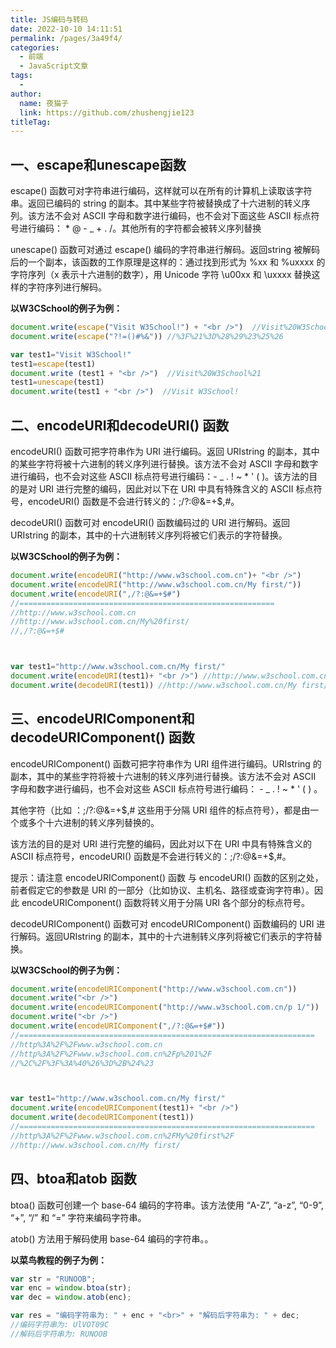 ```yaml
---
title: JS编码与转码
date: 2022-10-10 14:11:51
permalink: /pages/3a49f4/
categories:
  - 前端
  - JavaScript文章
tags:
  - 
author: 
  name: 夜猫子
  link: https://github.com/zhushengjie123
titleTag: 
---
```

## 一、escape和unescape函数

escape() 函数可对字符串进行编码，这样就可以在所有的计算机上读取该字符串。返回已编码的 string 的副本。其中某些字符被替换成了十六进制的转义序列。该方法不会对 ASCII 字母和数字进行编码，也不会对下面这些 ASCII 标点符号进行编码： * @ - _ + . /。其他所有的字符都会被转义序列替换

unescape() 函数可对通过 escape() 编码的字符串进行解码。返回string 被解码后的一个副本，该函数的工作原理是这样的：通过找到形式为 %xx 和 %uxxxx 的字符序列（x 表示十六进制的数字），用 Unicode 字符 \u00xx 和 \uxxxx 替换这样的字符序列进行解码。

**以W3CSchool的例子为例：**

```js
document.write(escape("Visit W3School!") + "<br />")  //Visit%20W3School%21
document.write(escape("?!=()#%&")) //%3F%21%3D%28%29%23%25%26

var test1="Visit W3School!"
test1=escape(test1)
document.write (test1 + "<br />")  //Visit%20W3School%21
test1=unescape(test1)
document.write(test1 + "<br />")  //Visit W3School!
```

## 二、encodeURI和decodeURI() 函数

encodeURI() 函数可把字符串作为 URI 进行编码。返回 URIstring 的副本，其中的某些字符将被十六进制的转义序列进行替换。该方法不会对 ASCII 字母和数字进行编码，也不会对这些 ASCII 标点符号进行编码：- _ . ! ~ * ' ( )。该方法的目的是对 URI 进行完整的编码，因此对以下在 URI 中具有特殊含义的 ASCII 标点符号，encodeURI() 函数是不会进行转义的：;/?:@&=+$,#。

decodeURI() 函数可对 encodeURI() 函数编码过的 URI 进行解码。返回 URIstring 的副本，其中的十六进制转义序列将被它们表示的字符替换。

**以W3CSchool的例子为例：**

```js
document.write(encodeURI("http://www.w3school.com.cn")+ "<br />")
document.write(encodeURI("http://www.w3school.com.cn/My first/"))
document.write(encodeURI(",/?:@&=+$#")
//=========================================================
//http://www.w3school.com.cn
//http://www.w3school.com.cn/My%20first/
//,/?:@&=+$#



var test1="http://www.w3school.com.cn/My first/"
document.write(encodeURI(test1)+ "<br />") //http://www.w3school.com.cn/My%20first/
document.write(decodeURI(test1)) //http://www.w3school.com.cn/My first/
```

## 三、encodeURIComponent和decodeURIComponent() 函数

encodeURIComponent() 函数可把字符串作为 URI 组件进行编码。URIstring 的副本，其中的某些字符将被十六进制的转义序列进行替换。该方法不会对 ASCII 字母和数字进行编码，也不会对这些 ASCII 标点符号进行编码： - _ . ! ~ * ' ( ) 。

其他字符（比如 ：;/?:@&=+$,# 这些用于分隔 URI 组件的标点符号），都是由一个或多个十六进制的转义序列替换的。

该方法的目的是对 URI 进行完整的编码，因此对以下在 URI 中具有特殊含义的 ASCII 标点符号，encodeURI() 函数是不会进行转义的：;/?:@&=+$,#。

提示：请注意 encodeURIComponent() 函数 与 encodeURI() 函数的区别之处，前者假定它的参数是 URI 的一部分（比如协议、主机名、路径或查询字符串）。因此 encodeURIComponent() 函数将转义用于分隔 URI 各个部分的标点符号。

decodeURIComponent() 函数可对 encodeURIComponent() 函数编码的 URI 进行解码。返回URIstring 的副本，其中的十六进制转义序列将被它们表示的字符替换。

**以W3CSchool的例子为例：**

```js
document.write(encodeURIComponent("http://www.w3school.com.cn"))
document.write("<br />")
document.write(encodeURIComponent("http://www.w3school.com.cn/p 1/"))
document.write("<br />")
document.write(encodeURIComponent(",/?:@&=+$#"))
//==================================================================
//http%3A%2F%2Fwww.w3school.com.cn
//http%3A%2F%2Fwww.w3school.com.cn%2Fp%201%2F
//%2C%2F%3F%3A%40%26%3D%2B%24%23



var test1="http://www.w3school.com.cn/My first/"
document.write(encodeURIComponent(test1)+ "<br />") 
document.write(decodeURIComponent(test1))
//==================================================================
//http%3A%2F%2Fwww.w3school.com.cn%2FMy%20first%2F
//http://www.w3school.com.cn/My first/
```

## 四、btoa和atob 函数

btoa() 函数可创建一个 base-64 编码的字符串。该方法使用 “A-Z”, “a-z”, “0-9”, “+”, “/” 和 “=” 字符来编码字符串。

atob() 方法用于解码使用 base-64 编码的字符串。。

**以菜鸟教程的例子为例：**

```js
var str = "RUNOOB";
var enc = window.btoa(str);
var dec = window.atob(enc);

var res = "编码字符串为: " + enc + "<br>" + "解码后字符串为: " + dec;
//编码字符串为: UlVOT09C
//解码后字符串为: RUNOOB
```


